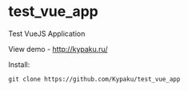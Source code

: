 # test_vue_app
Test VueJS Application

View demо - http://kypaku.ru/

Install:

`git clone https://github.com/Kypaku/test_vue_app`
